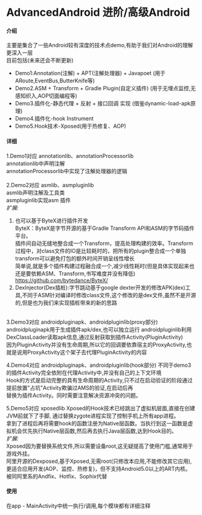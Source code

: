 # AdvancedAndroid 进阶/高级Android

#### 介绍
主要是集合了一些Android较有深度的技术点demo,有助于我们对Android的理解更深入一层</br>
目前包括(未来还会不断更新)</br>
- Demo1:Annotation(注解) + APT(注解处理器) + Javapoet (用于ARoute,EventBus,ButterKnife等)</br>
- Demo2.ASM + Transform + Gradle Plugin(自定义插件) (用于无埋点监控,无感知织入,AOP切面编程等)</br>
- Demo3.插件化-静态代理 + 反射 + 接口回调 实现 (借鉴dynamic-load-apk原理)
- Demo4.插件化-hook Instrument
- Demo5.Hook技术-Xposed(用于热修复、AOP)

#### 详细
1.Demo1对应 annotationlib、annotationProcessorlib</br>
  annotationlib中声明注解</br>
  annotationProcessorlib中实现了注解处理器的逻辑 </br></br>
2.Demo2对应 asmlib、asmpluginlib</br>
  asmlib声明注解及工具类</br>
  asmpluginlib实现asm 插件</br>
  *扩展:*</br>
  1. 也可以基于ByteX进行插件开发</br>
  ByteX：ByteX是字节开源的基于Gradle Transform API和ASM的字节码插件平台。</br>
  插件间自动无缝地整合成一个Transform，提高处理构建的效率。Transform过程中，对class文件的IO是比较耗时的，把所有的plugin整合成一个单独transform可以避免打包的额外时间开销呈线性增长</br>
  简单说,就是多个插件构建过程融合成一个,减少线性耗时(但是具体实现起来也还是要依赖ASM、Transform,书写难度并没有降低)</br>
  https://github.com/bytedance/ByteX/</br>
  2. DexInjector(Dex插桩):字节跳动基于google dexter开发的修改APK(dex)工具,不同于ASM针对编译时修改class文件,这个修改的是dex文件,虽然不是开源的,但是也为我们来实现插桩带来的新的思路</br></br>
  
3.Demo3对应 androidpluginapk、androidpluginlib(proxy部分)
  androidpluginapk用于生成插件apk/dex,也可以独立运行
  androidpluginlib利用DexClassLoader读取apk信息,通过反射获取到插件Activity(PluginActivity)</br>
  因为PluginActivity并没有生命周期,所以它的回调要依靠宿主的ProxyActivity,也就是说用ProxyActivity这个架子去代理PluginActivity的内容

4.Demo4对应 androidpluginapk、androidpluginlib(hook部分)
  不同于demo3的插件Activity完全依附在代理Activity中,并没有自己的上下文环境</br>
  Hook的方式是启动完整的具有生命周期的Activity,只不过在启动验证的阶段通过提前放置"占坑"Activity欺骗过AMS的验证,在启动后再</br>
  替换为插件Activity。同时需要注意解决资源冲突的问题。
  
5.Demo5对应 xposedlib
  Xposed的Hook技术已经跳出了虚拟机层面,直接在创建JVM前就下了手脚, 通过替换zygote进程实现了控制手机上所有app进程。</br>
  拿到了进程后再将需要hook的函数注册为Native层函数。当执行到这一函数是虚拟机会优先执行Native层函数,然后再去执行Java层函数,达到Hook目的。</br>
  *扩展:*</br>
  Xposed因为要替换系统文件,所以需要设备root,这无疑提高了使用门槛,通常用于游戏外挂。</br>
  阿里开源的Dexposed,基于Xposed,无需root(只修改本应用,不能修改其它应用),更适合应用开发(AOP、监控、热修复)，但不支持Android5.0以上的ART内核。</br>
  被同阿里系的Andfix、Hotfix、Sophix代替
    
  
#### 使用
在app - MainActivity中统一执行/调用,每个模块都有详细注释

